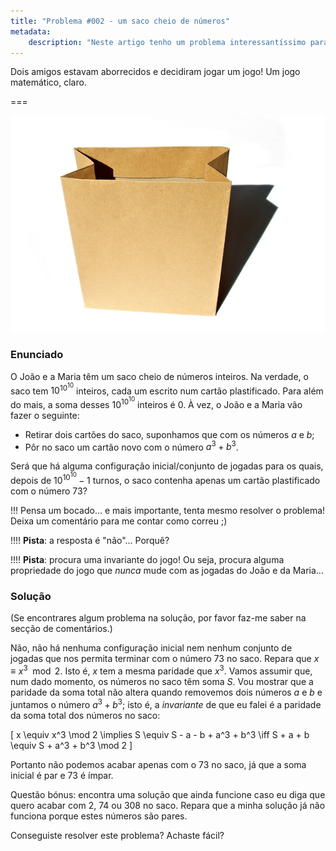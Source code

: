 ```yaml
---
title: "Problema #002 - um saco cheio de números"
metadata:
    description: "Neste artigo tenho um problema interessantíssimo para te desafiar..."
---
```


Dois amigos estavam aborrecidos e decidiram jogar um jogo! Um jogo matemático, claro.

===

![a photo of a paper bag](paperbag.jpg "Photo by B S K from FreeImages")

### Enunciado

O João e a Maria têm um saco cheio de números inteiros. Na verdade, o saco tem $10^{10^{10}}$ inteiros, cada um escrito num cartão plastificado. Para além do mais, a soma desses $10^{10^{10}}$ inteiros é $0$. À vez, o João e a Maria vão fazer o seguinte:

 - Retirar dois cartões do saco, suponhamos que com os números $a$ e $b$;
 - Pôr no saco um cartão novo com o número $a^3 + b^3$.

Será que há alguma configuração inicial/conjunto de jogadas para os quais, depois de $10^{10^{10}} - 1$ turnos, o saco contenha apenas um cartão plastificado com o número $73$?

!!! Pensa um bocado... e mais importante, tenta mesmo resolver o problema! Deixa um comentário para me contar como correu ;)

!!!! **Pista**: a resposta é "não"... Porquê?

!!!! **Pista**: procura uma invariante do jogo! Ou seja, procura alguma propriedade do jogo que _nunca_ mude com as jogadas do João e da Maria...

### Solução

(Se encontrares algum problema na solução, por favor faz-me saber na secção de comentários.)

Não, não há nenhuma configuração inicial nem nenhum conjunto de jogadas que nos permita terminar com o número $73$ no saco. Repara que $x \equiv x^3 \mod 2$. Isto é, $x$ tem a mesma paridade que $x^3$. Vamos assumir que, num dado momento, os números no saco têm soma $S$. Vou mostrar que a paridade da soma total não altera quando removemos dois números $a$ e $b$ e juntamos o número $a^3 + b^3$; isto é, a _invariante_ de que eu falei é a paridade da soma total dos números no saco:

\[
    x \equiv x^3 \mod 2 \implies S \equiv S - a - b + a^3 + b^3 \iff S + a + b \equiv S + a^3 + b^3 \mod 2
\]

Portanto não podemos acabar apenas com o $73$ no saco, já que a soma inicial é par e $73$ é ímpar.

Questão bónus: encontra uma solução que ainda funcione caso eu diga que quero acabar com $2$, $74$ ou $308$ no saco. Repara que a minha solução já não funciona porque estes números são pares.

Conseguiste resolver este problema? Achaste fácil?
